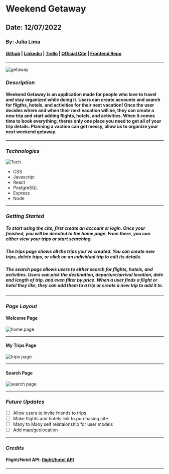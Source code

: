 # Weekend Getaway

## Date: 12/07/2022

### By: Julia Lima

#### [Github](https://github.com/julialima08) | [Linkedin](https://www.linkedin.com/in/julia-lima-279697249/) | [Trello](https://trello.com/b/w68hSiXG/weekend-getaway) | [Official Cite](blha)  | [Frontend Repo](https://github.com/julialima08/Weekend-Getaway-FE)

---

![getaway](https://media.cntraveler.com/photos/607f3c487774091e06dd5d21/master/pass/Breeze%20Airways_166655077_303814634409055_8038496796049085212_n.jpeg)

### **_Description_**

#### Weekend Getaway is an application made for people who love to travel and stay organized while doing it. Users can create accounts and search for fligths, hotels, and activities for their next vacation! Once the user decides where and when their next vacation will be, they can create a new trip and start adding flights, hotels, and activities. When it comes time to book everything, theres only one place you need to get all of your trip details. Planning a vaction can get messy, allow us to organize your next weekend getaway.

---

### **_Technologies_**

![Tech](https://repository-images.githubusercontent.com/248812720/56902700-c5bd-11ea-813f-ed8631377258)

- CSS
- Javascript
- React
- PostgreSQL
- Express
- Node

---

### **_Getting Started_**

##### To start using the cite, first create an account or login. Once your finished, you will be directed to the home page. From there, you can either view your trips or start searching.

##### The trips page shows all the trips you've created. You can create new trips, delete trips, or click on an individual trip to edit its details.

##### The search page allows users to either search for flights, hotels, and activities. Users can pick the destination, departure/arrival location, date and length of trip, and even filter by price. When a user finds a flight or hotel they like, they can add them to a trip or create a new trip to add it to.

---

### **_Page Layout_**

#### Welcome Page

![home page](https://repository-images.githubusercontent.com/248812720/56902700-c5bd-11ea-813f-ed8631377258)

---

#### My Trips Page

![trips page](https://repository-images.githubusercontent.com/248812720/56902700-c5bd-11ea-813f-ed8631377258)

---
#### Search Page

![search page](https://repository-images.githubusercontent.com/248812720/56902700-c5bd-11ea-813f-ed8631377258)

---

### **_Future Updates_**

- [ ] Allow users to invite friends to trips
- [ ] Make flights and hotels link to purchasing cite
- [ ] Many to Many self relataionship for user models
- [ ] Add map/geolocation

---

### **_Credits_**

#### Flight/Hotel API: [flight/hotel API](https://rapidapi.com/DataCrawler/api/skyscanner50)

---
